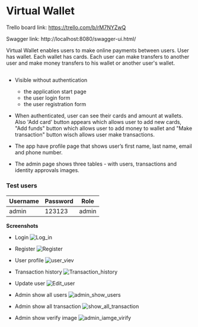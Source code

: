 # Virtual Wallet

Trello board link: https://trello.com/b/rM7NYZwQ

Swagger link: http://localhost:8080/swagger-ui.html/

Virtual Wallet enables users to make online payments between users. User has wallet. Each wallet has cards. Each user can make transfers to another user and make money transfers to his wallet or another user's wallet.


## 
  - Visible without authentication
    - the application start page
    - the user login form
    - the user registration form

  - When authenticated, user can see their cards and amount at wallets. Also 'Add card' button appears which allows user to add new cards, "Add funds" button which allows user to add money to wallet and "Make transaction" button wisch allows user make transactions.

  - The app have profile page that shows user’s first name, last name, email and phone number.
 
  - The admin page shows three tables - with users, transactions and identity approvals images.
### Test users

| Username | Password | Role |
| ------ | ------ | ------ |
| admin | 123123 | admin |

**Screenshots**
*  Login
![Log_in](/uploads/7d1ff70e17829345e16e6a0f41292af4/Log_in.PNG)

*  Register
![Register](/uploads/ed33858dfd74e19467f8d75b1b10eaca/Register.PNG)

*  User profile
![user_viev](/uploads/e91bf353961b032a7a9bbe497746eda4/user_viev.PNG)

*  Transaction history
![Transaction_history](/uploads/4dcb225b771fe17a7cc417fa8f58f4b9/Transaction_history.PNG)

*  Update user
![Edit_user](/uploads/74f7bf3f225f7429b949cc224644ed70/Edit_user.PNG)

*  Admin show all users
![admin_show_users](/uploads/d2ff0c06e55b8478a61652956aacf207/admin_show_users.PNG)

*  Admin show all transaction
![show_all_transaction](/uploads/db13e325d5b32b7bac49ed8ed9b58e39/show_all_transaction.PNG)

*  Admin show verify image
![admin_iamge_virify](/uploads/cf0188b51be3db45301b4a8dc28f9492/admin_iamge_virify.PNG)

